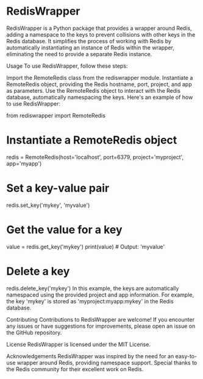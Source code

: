# RedisWrapper
RedisWrapper is a Python package that provides a wrapper around Redis, adding a namespace to the keys to prevent collisions with other keys in the Redis database. It simplifies the process of working with Redis by automatically instantiating an instance of Redis within the wrapper, eliminating the need to provide a separate Redis instance.

Usage
To use RedisWrapper, follow these steps:

Import the RemoteRedis class from the rediswrapper module.
Instantiate a RemoteRedis object, providing the Redis hostname, port, project, and app as parameters.
Use the RemoteRedis object to interact with the Redis database, automatically namespacing the keys.
Here's an example of how to use RedisWrapper:

from rediswrapper import RemoteRedis

# Instantiate a RemoteRedis object
redis = RemoteRedis(host='localhost', port=6379, project='myproject', app='myapp')

# Set a key-value pair
redis.set_key('mykey', 'myvalue')

# Get the value for a key
value = redis.get_key('mykey')
print(value)  # Output: 'myvalue'

# Delete a key
redis.delete_key('mykey')
In this example, the keys are automatically namespaced using the provided project and app information. For example, the key 'mykey' is stored as 'myproject:myapp:mykey' in the Redis database.

Contributing
Contributions to RedisWrapper are welcome! If you encounter any issues or have suggestions for improvements, please open an issue on the GitHub repository.

License
RedisWrapper is licensed under the MIT License.

Acknowledgements
RedisWrapper was inspired by the need for an easy-to-use wrapper around Redis, providing namespace support. Special thanks to the Redis community for their excellent work on Redis.